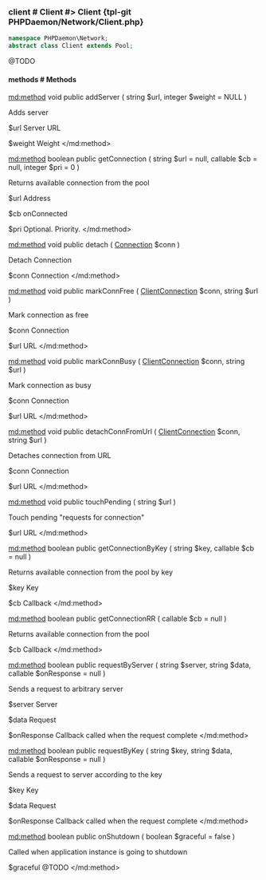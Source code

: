 ### client # Client #> Client {tpl-git PHPDaemon/Network/Client.php}

```php
namespace PHPDaemon\Network;
abstract class Client extends Pool;
```

@TODO

#### methods # Methods

<md:method>
void public addServer ( string $url, integer $weight = NULL )

Adds server

$url
Server URL

$weight
Weight
</md:method>

<md:method>
boolean public getConnection ( string $url = null, callable $cb = null, integer $pri = 0 )

Returns available connection from the pool

$url
Address

$cb
onConnected

$pri
Optional. Priority.
</md:method>

<md:method>
void public detach ( [Connection](#../../connection) $conn )

Detach Connection

$conn
Connection
</md:method>

<md:method>
void public markConnFree ( [ClientConnection](#../../clientconnection) $conn, string $url )

Mark connection as free

$conn
Connection

$url
URL
</md:method>

<md:method>
void public markConnBusy ( [ClientConnection](#../../clientconnection) $conn, string $url )

Mark connection as busy

$conn
Connection

$url
URL
</md:method>

<md:method>
void public detachConnFromUrl ( [ClientConnection](#../../clientconnection) $conn, string $url )

Detaches connection from URL

$conn
Connection

$url
URL
</md:method>

<md:method>
void public touchPending ( string $url )

Touch pending "requests for connection"

$url
URL
</md:method>

<md:method>
boolean public getConnectionByKey ( string $key, callable $cb = null )

Returns available connection from the pool by key

$key
Key

$cb
Callback
</md:method>

<md:method>
boolean public getConnectionRR ( callable $cb = null )

Returns available connection from the pool

$cb
Callback
</md:method>

<md:method>
boolean public requestByServer ( string $server, string $data, callable $onResponse = null )

Sends a request to arbitrary server

$server
Server

$data
Request

$onResponse
Callback called when the request complete
</md:method>

<md:method>
boolean public requestByKey ( string $key, string $data, callable $onResponse = null )

Sends a request to server according to the key

$key
Key

$data
Request

$onResponse
Callback called when the request complete
</md:method>

<md:method>
boolean public onShutdown ( boolean $graceful = false )

Called when application instance is going to shutdown

$graceful
@TODO
</md:method>